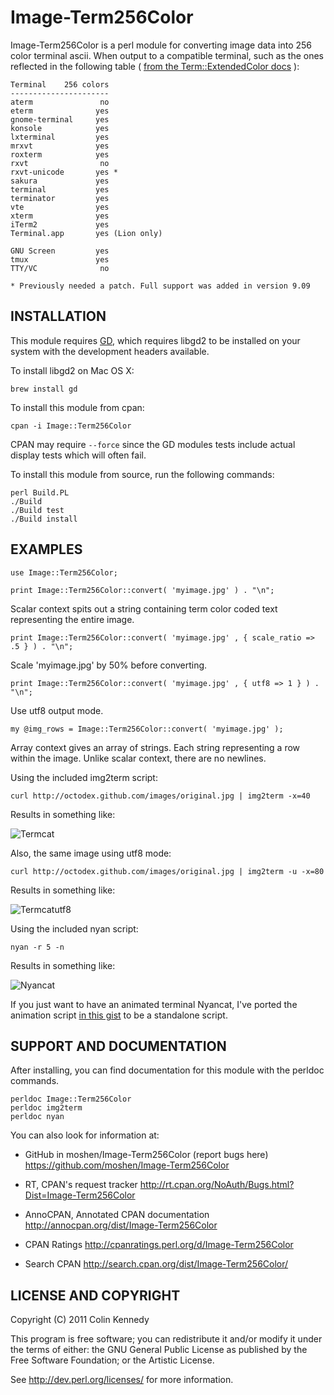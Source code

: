 # Image-Term256Color

Image-Term256Color is a perl module for converting image data into 256 color
terminal ascii.  When output to a compatible terminal, such as the ones
reflected in the following table ( [from the Term::ExtendedColor docs](
https://metacpan.org/module/Term::ExtendedColor) ):

    Terminal    256 colors
    ----------------------
    aterm               no
    eterm              yes
    gnome-terminal     yes
    konsole            yes
    lxterminal         yes
    mrxvt              yes
    roxterm            yes
    rxvt                no
    rxvt-unicode       yes *
    sakura             yes
    terminal           yes
    terminator         yes
    vte                yes
    xterm              yes
    iTerm2             yes
    Terminal.app       yes (Lion only)

    GNU Screen         yes
    tmux               yes
    TTY/VC              no

    * Previously needed a patch. Full support was added in version 9.09


## INSTALLATION

This module requires [GD](https://metacpan.org/module/GD), which requires
libgd2 to be installed on your system with the development headers available.

To install libgd2 on Mac OS X:

    brew install gd

To install this module from cpan:

    cpan -i Image::Term256Color

CPAN may require `--force` since the GD modules tests include actual display
tests which will often fail.

To install this module from source, run the following commands:

    perl Build.PL
    ./Build
    ./Build test
    ./Build install

## EXAMPLES

    use Image::Term256Color;

    print Image::Term256Color::convert( 'myimage.jpg' ) . "\n";

Scalar context spits out a string containing term color coded text
representing the entire image.

    print Image::Term256Color::convert( 'myimage.jpg' , { scale_ratio => .5 } ) . "\n";

Scale 'myimage.jpg' by 50% before converting.

    print Image::Term256Color::convert( 'myimage.jpg' , { utf8 => 1 } ) . "\n";

Use utf8 output mode.


    my @img_rows = Image::Term256Color::convert( 'myimage.jpg' );

Array context gives an array of strings.  Each string representing a row
within the image.  Unlike scalar context, there are no newlines.



Using the included img2term script:

    curl http://octodex.github.com/images/original.jpg | img2term -x=40

Results in something like:

![Termcat](http://i.imgur.com/uF2f8.png)

Also, the same image using utf8 mode:

    curl http://octodex.github.com/images/original.jpg | img2term -u -x=80

Results in something like:

![Termcatutf8](http://i.imgur.com/hiVHR.png)

Using the included nyan script:

    nyan -r 5 -n

Results in something like:

![Nyancat](http://i.imgur.com/XRyIU.gif)

If you just want to have an animated terminal Nyancat, I've ported the 
animation script [in this gist](https://gist.github.com/1417991) to be
a standalone script.

## SUPPORT AND DOCUMENTATION

After installing, you can find documentation for this module with the
perldoc commands.

    perldoc Image::Term256Color
    perldoc img2term
    perldoc nyan

You can also look for information at:

*   GitHub in moshen/Image-Term256Color (report bugs here)
    https://github.com/moshen/Image-Term256Color

*   RT, CPAN's request tracker
    http://rt.cpan.org/NoAuth/Bugs.html?Dist=Image-Term256Color

*   AnnoCPAN, Annotated CPAN documentation
    http://annocpan.org/dist/Image-Term256Color

*   CPAN Ratings
    http://cpanratings.perl.org/d/Image-Term256Color

*   Search CPAN
    http://search.cpan.org/dist/Image-Term256Color/


## LICENSE AND COPYRIGHT

Copyright (C) 2011 Colin Kennedy

This program is free software; you can redistribute it and/or modify it
under the terms of either: the GNU General Public License as published
by the Free Software Foundation; or the Artistic License.

See http://dev.perl.org/licenses/ for more information.

